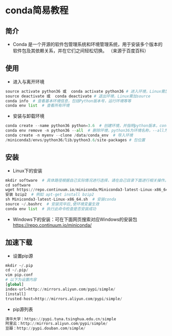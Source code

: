 # conda简易教程

## 简介

-  Conda 是一个开源的软件包管理系统和环境管理系统，用于安装多个版本的软件包及其依赖关系，并在它们之间轻松切换。 （来源于百度百科）

## 使用

- 进入与离开环境

~~~python
source activate python36 或  conda activate python36 # 进入环境，Linux需加source
source deactivate 或  conda deactivate # 退出环境，Linux需加source
conda info  # 查看基本环境信息，包括Python版本号，运行环境等等
conda env list  # 查看所有环境
~~~

- 安装与卸载环境

~~~python
conda create --name python36 python=3.6  # 创建环境，并指明python版本，conda create --name python27 python=2.7  
conda env remove -n python36 --all  # 删除环境，python36为环境名称，--all为删除该环境下所有包
conda create -n myenv --clone /data/conda_env  # 导入环境
/miniconda3/envs/python36/lib/python3.6/site-packages # 包位置
~~~

## 安装

- Linux下的安装

~~~python
mkdir software  # 具体路径根据自己实际情况进行选择，请在自己目录下面进行相关操作。
cd software
wget https://repo.continuum.io/miniconda/Miniconda3-latest-Linux-x86_64.sh  # 若需要新的安装包，自行在下面网站进行查找：https://repo.continuum.io/miniconda
安装 bzip2  # 例如 apt-get install bzip2
sh Miniconda3-latest-Linux-x86_64.sh  # 安装conda
source ~/.bashrc  # 安装完毕后,使环境变量生效
conda env list  # 执行此命令检查是否安装成功
~~~

- Windows下的安装：可在下面网页搜索对应Windows的安装包<https://repo.continuum.io/miniconda/>

## 加速下载

- 设置pip源

~~~python
mkdir ~/.pip
cd ~/.pip/
vim pip.conf
# 以下为设置内容
[global]
index-url=http://mirrors.aliyun.com/pypi/simple/
[install]
trusted-host=http://mirrors.aliyun.com/pypi/simple/
~~~

- pip源列表

~~~python
清华大学：https://pypi.tuna.tsinghua.edu.cn/simple
阿里云：http://mirrors.aliyun.com/pypi/simple/
豆瓣：http://pypi.douban.com/simple/
~~~